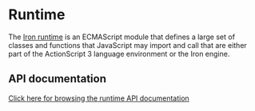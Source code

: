 # Runtime

The [Iron runtime](https://github.com/ieflexible/runtime) is an ECMAScript module that defines a large set of classes and functions that JavaScript may import and call that are either part of the ActionScript 3 language environment or the Iron engine.

## API documentation

[Click here for browsing the runtime API documentation](https://ieflexible.github.io/runtime/docs)

